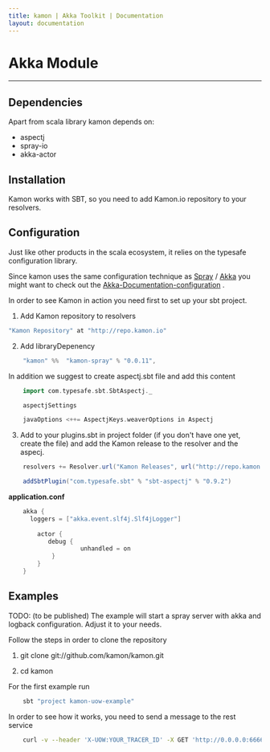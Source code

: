 ```yaml
---
title: kamon | Akka Toolkit | Documentation
layout: documentation
---
```


Akka Module
===

---
Dependencies
---

Apart from scala library kamon depends on:

- aspectj 
- spray-io 
- akka-actor 


Installation
---
Kamon works with SBT, so you need to add Kamon.io repository to your resolvers.

Configuration
---
Just like other products in the scala ecosystem, it relies on the typesafe configuration library. 
    
Since kamon uses the same configuration technique as [Spray](http://spray.io/documentation "Spray") / [Akka](http://akka.io/docs "Akka") you might want to check out the [Akka-Documentation-configuration](http://doc.akka.io/docs/akka/2.1.4/general/configuration.html "Akka Documentation on configuration")
.

In order to see Kamon in action you need first to set up your sbt project.

1) Add Kamon repository to resolvers

```scala
"Kamon Repository" at "http://repo.kamon.io"
```

2) Add libraryDepenency

```scala 
    "kamon" %%  "kamon-spray" % "0.0.11",
```

In addition we suggest to create aspectj.sbt file and add this content

```scala
    import com.typesafe.sbt.SbtAspectj._

    aspectjSettings

    javaOptions <++= AspectjKeys.weaverOptions in Aspectj
```

3) Add to your plugins.sbt in project folder (if you don't have one yet, create the file) and add the Kamon release to the resolver and the aspecj.

```scala
    resolvers += Resolver.url("Kamon Releases", url("http://repo.kamon.io"))(Resolver.ivyStylePatterns)

    addSbtPlugin("com.typesafe.sbt" % "sbt-aspectj" % "0.9.2")
``` 
**application.conf**

```scala
    akka {
      loggers = ["akka.event.slf4j.Slf4jLogger"]
  
        actor {
           debug {
                    unhandled = on
            }
        }
    }
```

Examples
---

TODO: (to be published) The example will start a spray server with akka and logback configuration. Adjust it to your needs. 

Follow the steps in order to clone the repository

1. git clone git://github.com/kamon/kamon.git

2. cd kamon

For the first example run

```bash
    sbt "project kamon-uow-example"
```

In order to see how it works, you need to send a message to the rest service

```bash
    curl -v --header 'X-UOW:YOUR_TRACER_ID' -X GET 'http://0.0.0.0:6666/fibonacci'
```
